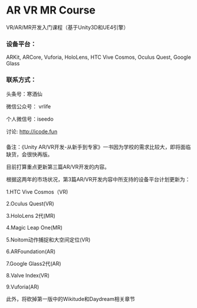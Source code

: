 # AR VR MR Course

VR/AR/MR开发入门课程（基于Unity3D和UE4引擎）

### 设备平台：
ARKit, ARCore, Vuforia, HoloLens, HTC Vive Cosmos, Oculus Quest, Google Glass

### 联系方式：

头条号：寒酒仙

微信公众号： vrlife

个人微信号：iseedo

讨论: http://icode.fun



###
备注：《Unity AR/VR开发-从新手到专家》一书因为学校的需求比较大，即将面临缺货，会很快再版。

目前打算重点更新第三篇AR/VR开发的内容。

根据这两年的市场状况，第3篇AR/VR开发内容中所支持的设备平台计划更新为：  

1.HTC Vive Cosmos（VR)  

2.Oculus Quest(VR)  

3.HoloLens 2代(MR)  

4.Magic Leap One(MR)  

5.Noitom动作捕捉和大空间定位(VR)  

6.ARFoundation(AR)  

7.Google Glass2代(AR)  

8.Valve Index(VR)  

9.Vuforia(AR)  

此外，将砍掉第一版中的Wikitude和Daydream相关章节

